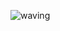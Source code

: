 ![waving](https://capsule-render.vercel.app/api?type=waving&height=200&text=Eunjineee&fontAlign=80&fontAlignY=40&color=gradient)



<!--
**eunjineee/eunjineee** is a ✨ _special_ ✨ repository because its `README.md` (this file) appears on your GitHub profile.

Here are some ideas to get you started:

- 🔭 I’m currently working on ...
- 🌱 I’m currently learning ...
- 👯 I’m looking to collaborate on ...
- 🤔 I’m looking for help with ...
- 💬 Ask me about ...
- 📫 How to reach me: ...
- 😄 Pronouns: ...
- ⚡ Fun fact: ...
-->
